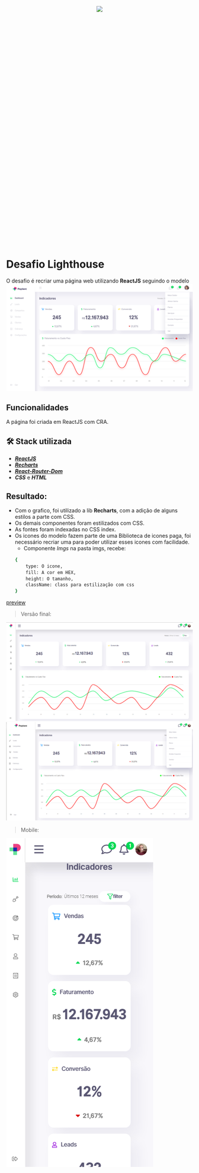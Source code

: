 <div align="center" style="text-decoration: none; font-size: 2vh; font-family: 'Segoe UI', Tahoma, Geneva, Verdana, sans-serif; color: #fff">
    <h1 align="center">
        <img src="https://readme-typing-svg.herokuapp.com?color=F70404&size=30&duration=3500&center=true&vCenter=true&lines=Desafio:+Lighthouse"><br/><br/><br/>
    </h1>
</div> <br /><br />

# Desafio Lighthouse

O desafio é recriar uma página web utilizando **ReactJS** seguindo o modelo
![Screenshot](./public/modelo.png)

## Funcionalidades

A página foi criada em ReactJS com CRA.

## 🛠 Stack utilizada
* [__*ReactJS*__](https://reactjs.org/)
* [__*Recharts*__](https://recharts.org/en-US/)
* [__*React-Router-Dom*__](https://v5.reactrouter.com/)
* __*CSS*__ e  __*HTML*__



## Resultado:

* Com o grafico, foi utilizado a lib **Recharts**, com a adição de alguns estilos a parte com CSS. 
* Os demais componentes foram estilizados com CSS.
* As fontes foram indexadas no CSS index.
* Os icones do modelo fazem parte de uma Biblioteca de icones paga, foi necessário recriar uma para poder utilizar esses icones com facilidade.
    - Componente *Imgs* na pasta imgs, recebe:
    ```bash
    { 
        type: O icone, 
        fill: A cor em HEX, 
        height: O tamanho, 
        className: class para estilização com css 
    }
    ```

[preview](https://test-lighthouse-two.vercel.app/)

> Versão final:

![Screenshot](./public/Resultado.png)
![Screenshot](./public/Resultado2.png)

> Mobile:

![Screenshot](./public/ResultadoMob.png)

